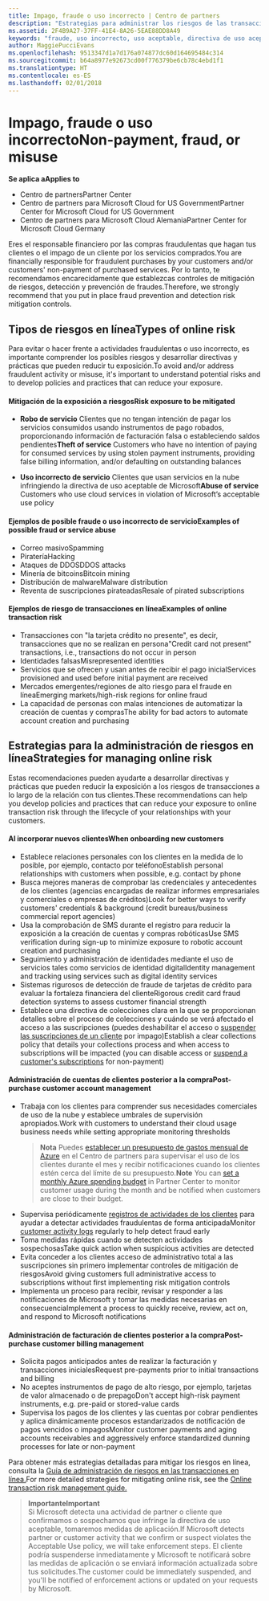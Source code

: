 ```yaml
---
title: Impago, fraude o uso incorrecto | Centro de partners
description: "Estrategias para administrar los riesgos de las transacciones en línea, incluyendo el impago del cliente de artículos y servicios y las actividades fraudulentas o uso incorrecto."
ms.assetid: 2F4B9A27-37FF-41E4-8A26-5EAE88DD8A49
keywords: "fraude, uso incorrecto, uso aceptable, directiva de uso aceptable, impago, el cliente no pagará la factura, riesgo en línea, robo de servicio, uso incorrecto de servicio, suspender una suscripción,"
author: MaggiePucciEvans
ms.openlocfilehash: 9513347d1a7d176a074877dc60d164695484c314
ms.sourcegitcommit: b64a8977e92673cd00f776379be6cb78c4ebd1f1
ms.translationtype: HT
ms.contentlocale: es-ES
ms.lasthandoff: 02/01/2018
---
```

# <a name="non-payment-fraud-or-misuse"></a><span data-ttu-id="1a217-104">Impago, fraude o uso incorrecto</span><span class="sxs-lookup"><span data-stu-id="1a217-104">Non-payment, fraud, or misuse</span></span>

**<span data-ttu-id="1a217-105">Se aplica a</span><span class="sxs-lookup"><span data-stu-id="1a217-105">Applies to</span></span>**

-  <span data-ttu-id="1a217-106">Centro de partners</span><span class="sxs-lookup"><span data-stu-id="1a217-106">Partner Center</span></span>
-  <span data-ttu-id="1a217-107">Centro de partners para Microsoft Cloud for US Government</span><span class="sxs-lookup"><span data-stu-id="1a217-107">Partner Center for Microsoft Cloud for US Government</span></span>
-  <span data-ttu-id="1a217-108">Centro de partners para Microsoft Cloud Alemania</span><span class="sxs-lookup"><span data-stu-id="1a217-108">Partner Center for Microsoft Cloud Germany</span></span>

<span data-ttu-id="1a217-109">Eres el responsable financiero por las compras fraudulentas que hagan tus clientes o el impago de un cliente por los servicios comprados.</span><span class="sxs-lookup"><span data-stu-id="1a217-109">You are financially responsible for fraudulent purchases by your customers and/or customers' non-payment of purchased services.</span></span> <span data-ttu-id="1a217-110">Por lo tanto, te recomendamos encarecidamente que establezcas controles de mitigación de riesgos, detección y prevención de fraudes.</span><span class="sxs-lookup"><span data-stu-id="1a217-110">Therefore, we strongly recommend that you put in place fraud prevention and detection risk mitigation controls.</span></span>

## <a name="types-of-online-risk"></a><span data-ttu-id="1a217-111">Tipos de riesgos en línea</span><span class="sxs-lookup"><span data-stu-id="1a217-111">Types of online risk</span></span>

<span data-ttu-id="1a217-112">Para evitar o hacer frente a actividades fraudulentas o uso incorrecto, es importante comprender los posibles riesgos y desarrollar directivas y prácticas que pueden reducir tu exposición.</span><span class="sxs-lookup"><span data-stu-id="1a217-112">To avoid and/or address fraudulent activity or misuse, it's important to understand potential risks and to develop policies and practices that can reduce your exposure.</span></span>

#### <a name="risk-exposure-to-be-mitigated"></a><span data-ttu-id="1a217-113">Mitigación de la exposición a riesgos</span><span class="sxs-lookup"><span data-stu-id="1a217-113">Risk exposure to be mitigated</span></span>

- <span data-ttu-id="1a217-114">**Robo de servicio** Clientes que no tengan intención de pagar los servicios consumidos usando instrumentos de pago robados, proporcionando información de facturación falsa o estableciendo saldos pendientes</span><span class="sxs-lookup"><span data-stu-id="1a217-114">**Theft of service** Customers who have no intention of paying for consumed services by using stolen payment instruments, providing false billing information, and/or defaulting on outstanding balances</span></span>

- <span data-ttu-id="1a217-115">**Uso incorrecto de servicio** Clientes que usan servicios en la nube infringiendo la directiva de uso aceptable de Microsoft</span><span class="sxs-lookup"><span data-stu-id="1a217-115">**Abuse of service** Customers who use cloud services in violation of Microsoft’s acceptable use policy</span></span>

#### <a name="examples-of-possible-fraud-or-service-abuse"></a><span data-ttu-id="1a217-116">Ejemplos de posible fraude o uso incorrecto de servicio</span><span class="sxs-lookup"><span data-stu-id="1a217-116">Examples of possible fraud or service abuse</span></span>
- <span data-ttu-id="1a217-117">Correo masivo</span><span class="sxs-lookup"><span data-stu-id="1a217-117">Spamming</span></span>
- <span data-ttu-id="1a217-118">Piratería</span><span class="sxs-lookup"><span data-stu-id="1a217-118">Hacking</span></span>
- <span data-ttu-id="1a217-119">Ataques de DDOS</span><span class="sxs-lookup"><span data-stu-id="1a217-119">DDOS attacks</span></span>
- <span data-ttu-id="1a217-120">Minería de bitcoins</span><span class="sxs-lookup"><span data-stu-id="1a217-120">Bitcoin mining</span></span>
- <span data-ttu-id="1a217-121">Distribución de malware</span><span class="sxs-lookup"><span data-stu-id="1a217-121">Malware distribution</span></span>
- <span data-ttu-id="1a217-122">Reventa de suscripciones pirateadas</span><span class="sxs-lookup"><span data-stu-id="1a217-122">Resale of pirated subscriptions</span></span> 

#### <a name="examples-of-online-transaction-risk"></a><span data-ttu-id="1a217-123">Ejemplos de riesgo de transacciones en línea</span><span class="sxs-lookup"><span data-stu-id="1a217-123">Examples of online transaction risk</span></span>
- <span data-ttu-id="1a217-124">Transacciones con "la tarjeta crédito no presente", es decir, transacciones que no se realizan en persona</span><span class="sxs-lookup"><span data-stu-id="1a217-124">"Credit card not present" transactions, i.e., transactions do not occur in person</span></span>
- <span data-ttu-id="1a217-125">Identidades falsas</span><span class="sxs-lookup"><span data-stu-id="1a217-125">Misrepresented identities</span></span>
- <span data-ttu-id="1a217-126">Servicios que se ofrecen y usan antes de recibir el pago inicial</span><span class="sxs-lookup"><span data-stu-id="1a217-126">Services provisioned and used before initial payment are received</span></span>
- <span data-ttu-id="1a217-127">Mercados emergentes/regiones de alto riesgo para el fraude en línea</span><span class="sxs-lookup"><span data-stu-id="1a217-127">Emerging markets/high-risk regions for online fraud</span></span>
- <span data-ttu-id="1a217-128">La capacidad de personas con malas intenciones de automatizar la creación de cuentas y compras</span><span class="sxs-lookup"><span data-stu-id="1a217-128">The ability for bad actors to automate account creation and purchasing</span></span>

## <a name="strategies-for-managing-online-risk"></a><span data-ttu-id="1a217-129">Estrategias para la administración de riesgos en línea</span><span class="sxs-lookup"><span data-stu-id="1a217-129">Strategies for managing online risk</span></span>

<span data-ttu-id="1a217-130">Estas recomendaciones pueden ayudarte a desarrollar directivas y prácticas que pueden reducir la exposición a los riesgos de transacciones a lo largo de la relación con tus clientes.</span><span class="sxs-lookup"><span data-stu-id="1a217-130">These recommendations can help you develop policies and practices that can reduce your exposure to online transaction risk through the lifecycle of your relationships with your customers.</span></span>  

#### <a name="when-onboarding-new-customers"></a><span data-ttu-id="1a217-131">Al incorporar nuevos clientes</span><span class="sxs-lookup"><span data-stu-id="1a217-131">When onboarding new customers</span></span>
- <span data-ttu-id="1a217-132">Establece relaciones personales con los clientes en la medida de lo posible, por ejemplo, contacto por teléfono</span><span class="sxs-lookup"><span data-stu-id="1a217-132">Establish personal relationships with customers when possible, e.g. contact by phone</span></span>
- <span data-ttu-id="1a217-133">Busca mejores maneras de comprobar las credenciales y antecedentes de los clientes (agencias encargadas de realizar informes empresariales y comerciales o empresas de créditos)</span><span class="sxs-lookup"><span data-stu-id="1a217-133">Look for better ways to verify customers' credentials & background (credit bureaus/business commercial report agencies)</span></span> 
- <span data-ttu-id="1a217-134">Usa la comprobación de SMS durante el registro para reducir la exposición a la creación de cuentas y compras robóticas</span><span class="sxs-lookup"><span data-stu-id="1a217-134">Use SMS verification during sign-up to minimize exposure to robotic account creation and purchasing</span></span>
- <span data-ttu-id="1a217-135">Seguimiento y administración de identidades mediante el uso de servicios tales como servicios de identidad digital</span><span class="sxs-lookup"><span data-stu-id="1a217-135">Identity management and tracking using services such as digital identity services</span></span>
- <span data-ttu-id="1a217-136">Sistemas rigurosos de detección de fraude de tarjetas de crédito para evaluar la fortaleza financiera del cliente</span><span class="sxs-lookup"><span data-stu-id="1a217-136">Rigorous credit card fraud detection systems to assess customer financial strength</span></span>
- <span data-ttu-id="1a217-137">Establece una directiva de colecciones clara en la que se proporcionan detalles sobre el proceso de colecciones y cuándo se verá afectado el acceso a las suscripciones (puedes deshabilitar el acceso o [suspender las suscripciones de un cliente](suspend-a-subscription.md) por impago)</span><span class="sxs-lookup"><span data-stu-id="1a217-137">Establish a clear collections policy that details your collections process and when access to subscriptions will be impacted (you can disable access or [suspend a customer's subscriptions](suspend-a-subscription.md) for non-payment)</span></span>

#### <a name="post-purchase-customer-account-management"></a><span data-ttu-id="1a217-138">Administración de cuentas de clientes posterior a la compra</span><span class="sxs-lookup"><span data-stu-id="1a217-138">Post-purchase customer account management</span></span>
- <span data-ttu-id="1a217-139">Trabaja con los clientes para comprender sus necesidades comerciales de uso de la nube y establece umbrales de supervisión apropiados.</span><span class="sxs-lookup"><span data-stu-id="1a217-139">Work with customers to understand their cloud usage business needs while setting appropriate monitoring thresholds</span></span>
    ><span data-ttu-id="1a217-140">**Nota** Puedes [establecer un presupuesto de gastos mensual de Azure](set-an-azure-spending-budget-for-your-customers.md) en el Centro de partners para supervisar el uso de los clientes durante el mes y recibir notificaciones cuando los clientes estén cerca del límite de su presupuesto.</span><span class="sxs-lookup"><span data-stu-id="1a217-140">**Note** You can [set a monthly Azure spending budget](set-an-azure-spending-budget-for-your-customers.md) in Partner Center to monitor customer usage during the month and be notified when customers are close to their budget.</span></span>
- <span data-ttu-id="1a217-141">Supervisa periódicamente [registros de actividades de los clientes](activity-logs.md) para ayudar a detectar actividades fraudulentas de forma anticipada</span><span class="sxs-lookup"><span data-stu-id="1a217-141">Monitor [customer activity logs](activity-logs.md) regularly to help detect fraud early</span></span>
- <span data-ttu-id="1a217-142">Toma medidas rápidas cuando se detecten actividades sospechosas</span><span class="sxs-lookup"><span data-stu-id="1a217-142">Take quick action when suspicious activities are detected</span></span>
- <span data-ttu-id="1a217-143">Evita conceder a los clientes acceso de administrativo total a las suscripciones sin primero implementar controles de mitigación de riesgos</span><span class="sxs-lookup"><span data-stu-id="1a217-143">Avoid giving customers full administrative access to subscriptions without first implementing risk mitigation controls</span></span>
- <span data-ttu-id="1a217-144">Implementa un proceso para recibir, revisar y responder a las notificaciones de Microsoft y tomar las medidas necesarias en consecuencia</span><span class="sxs-lookup"><span data-stu-id="1a217-144">Implement a process to quickly receive, review, act on, and respond to Microsoft notifications</span></span>

#### <a name="post-purchase-customer-billing-management"></a><span data-ttu-id="1a217-145">Administración de facturación de clientes posterior a la compra</span><span class="sxs-lookup"><span data-stu-id="1a217-145">Post-purchase customer billing management</span></span>
- <span data-ttu-id="1a217-146">Solicita pagos anticipados antes de realizar la facturación y transacciones iniciales</span><span class="sxs-lookup"><span data-stu-id="1a217-146">Request pre-payments prior to initial transactions and billing</span></span> 
- <span data-ttu-id="1a217-147">No aceptes instrumentos de pago de alto riesgo, por ejemplo, tarjetas de valor almacenado o de prepago</span><span class="sxs-lookup"><span data-stu-id="1a217-147">Don't accept high-risk payment instruments, e.g. pre-paid or stored-value cards</span></span>
- <span data-ttu-id="1a217-148">Supervisa los pagos de los clientes y las cuentas por cobrar pendientes y aplica dinámicamente procesos estandarizados de notificación de pagos vencidos o impagos</span><span class="sxs-lookup"><span data-stu-id="1a217-148">Monitor customer payments and aging accounts receivables and aggressively enforce standardized dunning processes for late or non-payment</span></span>

<span data-ttu-id="1a217-149">Para obtener más estrategias detalladas para mitigar los riesgos en línea, consulta la [Guía de administración de riesgos en las transacciones en línea.](https://assets.windowsphone.com/7d885238-e13b-4f10-a682-3d5adacd2859/CSP-PartnerRiskGuide-APSFinal_InvariantCulture_Default.zip)</span><span class="sxs-lookup"><span data-stu-id="1a217-149">For more detailed strategies for mitigating online risk, see the [Online transaction risk management guide.](https://assets.windowsphone.com/7d885238-e13b-4f10-a682-3d5adacd2859/CSP-PartnerRiskGuide-APSFinal_InvariantCulture_Default.zip)</span></span>

>**<span data-ttu-id="1a217-150">Importante</span><span class="sxs-lookup"><span data-stu-id="1a217-150">Important</span></span>**<br>
<span data-ttu-id="1a217-151">Si Microsoft detecta una actividad de partner o cliente que confirmamos o sospechamos que infringe la directiva de uso aceptable, tomaremos medidas de aplicación.</span><span class="sxs-lookup"><span data-stu-id="1a217-151">If Microsoft detects partner or customer activity that we confirm or suspect violates the Acceptable Use policy, we will take enforcement steps.</span></span> <span data-ttu-id="1a217-152">El cliente podría suspenderse inmediatamente y Microsoft te notificará sobre las medidas de aplicación o se enviará información actualizada sobre tus solicitudes.</span><span class="sxs-lookup"><span data-stu-id="1a217-152">The customer could be immediately suspended, and you'll be notified of enforcement actions or updated on your requests by Microsoft.</span></span>

 

 



